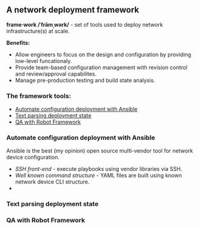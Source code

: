## A network deployment framework
**frame·work /ˈfrāmˌwərk/** - set of tools used to deploy network infrastructure(s) at scale.

**Benefits:**   
* Allow engineers to focus on the design and configuration by providing low-level funcationaly.  
* Provide team-based configuration management with revision control and review/approval capabilites.  
* Manage pre-production testing and build state analysis.

### The framework tools:  
* [Automate configuration deployment with Ansible](#Automate-configuration-deployment-with-ansible)
* [Text parsing deployment state](#text-parsing-deployment-state)
* [QA with Robot Framework](#qa-with-robot-framework)


### Automate configuration deployment with Ansible
Ansible is the best (my opinion) open source multi-vendor tool for network device configuration.
* _SSH front-end_ - execute playbooks using vendor libraries via SSH.
* _Well known command structure_ - YAML files are built using known network device CLI structure.
* 



### Text parsing deployment state


### QA with Robot Framework





